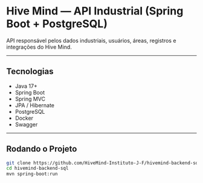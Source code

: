 # Hive Mind — API Industrial (Spring Boot + PostgreSQL)

API responsável pelos dados industriais, usuários, áreas, registros e integrações do Hive Mind.

---

## Tecnologias
- Java 17+
- Spring Boot
- Spring MVC
- JPA / Hibernate
- PostgreSQL
- Docker
- Swagger

---

## Rodando o Projeto
```bash
git clone https://github.com/HiveMind-Instituto-J-F/hivemind-backend-sql.git
cd hivemind-backend-sql
mvn spring-boot:run
